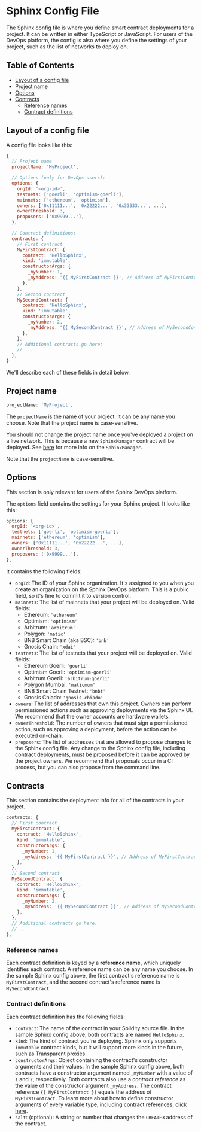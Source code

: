# Sphinx Config File

The Sphinx config file is where you define smart contract deployments for a project. It can be
written in either TypeScript or JavaScript. For users of the DevOps platform, the config is also
where you define the settings of your project, such as the list of networks to deploy on.

## Table of Contents

- [Layout of a config file](#layout-of-a-config-file)
- [Project name](#project-name)
- [Options](#options)
- [Contracts](#contracts)
  - [Reference names](#reference-names)
  - [Contract definitions](#contract-definitions)

## Layout of a config file

A config file looks like this:
```js
{
  // Project name
  projectName: 'MyProject',

  // Options (only for DevOps users):
  options: {
    orgId: '<org-id>',
    testnets: ['goerli', 'optimism-goerli'],
    mainnets: ['ethereum', 'optimism'],
    owners: ['0x11111...', '0x22222...', '0x33333...', ...],
    ownerThreshold: 3,
    proposers: ['0x9999...'],
  },

  // Contract definitions:
  contracts: {
    // First contract
    MyFirstContract: {
      contract: 'HelloSphinx',
      kind: 'immutable',
      constructorArgs: {
        _myNumber: 1,
        _myAddress: '{{ MyFirstContract }}', // Address of MyFirstContract
      },
    },
    // Second contract
    MySecondContract: {
      contract: 'HelloSphinx',
      kind: 'immutable',
      constructorArgs: {
        _myNumber: 2,
        _myAddress: '{{ MySecondContract }}', // Address of MySecondContract
      },
    },
    // Additional contracts go here:
    // ...
  },
}
```

We'll describe each of these fields in detail below.

## Project name

```js
projectName: 'MyProject',
```

The `projectName` is the name of your project. It can be any name you choose. Note that the project name is case-sensitive.

You should not change the project name once you've deployed a project on a live network. This is because a new `SphinxManager` contract will be deployed. See [here](https://github.com/sphinx-labs/sphinx/blob/develop/docs/sphinx-manager.md) for more info on the `SphinxManager`.

Note that the `projectName` is case-sensitive.

## Options

This section is only relevant for users of the Sphinx DevOps platform.

The `options` field contains the settings for your Sphinx project. It looks like this:
```js
options: {
  orgId: '<org-id>',
  testnets: ['goerli', 'optimism-goerli'],
  mainnets: ['ethereum', 'optimism'],
  owners: ['0x11111...', '0x22222...', ...],
  ownerThreshold: 3,
  proposers: ['0x9999...'],
},
```

It contains the following fields:
* `orgId`: The ID of your Sphinx organization. It's assigned to you when you create an organization on the Sphinx DevOps platform. This is a public field, so it's fine to commit it to version control.
* `mainnets`: The list of mainnets that your project will be deployed on. Valid fields:
  * Ethereum: `'ethereum'`
  * Optimism: `'optimism'`
  * Arbitrum: `'arbitrum'`
  * Polygon: `'matic'`
  * BNB Smart Chain (aka BSC): `'bnb'`
  * Gnosis Chain: `'xdai'`
* `testnets`: The list of testnets that your project will be deployed on. Valid fields:
  * Ethereum Goerli: `'goerli'`
  * Optimism Goerli: `'optimism-goerli'`
  * Arbitrum Goerli: `'arbitrum-goerli'`
  * Polygon Mumbai: `'maticmum'`
  * BNB Smart Chain Testnet: `'bnbt'`
  * Gnosis Chiado: `'gnosis-chiado'`
* `owners`: The list of addresses that own this project. Owners can perform permissioned actions such as approving deployments via the Sphinx UI. We recommend that the owner accounts are hardware wallets.
* `ownerThreshold`: The number of owners that must sign a permissioned action, such as approving a deployment, before the action can be executed on-chain.
* `proposers`: The list of addresses that are allowed to propose changes to the Sphinx config file. Any change to the Sphinx config file, including contract deployments, must be proposed before it can be approved by the project owners. We recommend that proposals occur in a CI process, but you can also propose from the command line.

## Contracts

This section contains the deployment info for all of the contracts in your project.

```js
contracts: {
  // First contract
  MyFirstContract: {
    contract: 'HelloSphinx',
    kind: 'immutable',
    constructorArgs: {
      _myNumber: 1,
      _myAddress: '{{ MyFirstContract }}', // Address of MyFirstContract
    },
  },
  // Second contract
  MySecondContract: {
    contract: 'HelloSphinx',
    kind: 'immutable',
    constructorArgs: {
      _myNumber: 2,
      _myAddress: '{{ MySecondContract }}', // Address of MySecondContract
    },
  },
  // Additional contracts go here:
  // ...
},
```

### Reference names

Each contract definition is keyed by a **reference name**, which uniquely identifies each contract. A reference name can be any name you choose. In the sample Sphinx config above, the first contract's reference name is `MyFirstContract`, and the second contract's reference name is `MySecondContract`.

### Contract definitions

Each contract definition has the following fields:

* `contract`: The name of the contract in your Solidity source file. In the sample Sphinx config above, both contracts are named `HelloSphinx`.
* `kind`: The kind of contract you're deploying. Sphinx only supports `immutable` contract kinds, but it will support more kinds in the future, such as Transparent proxies.
* `constructorArgs`: Object containing the contract's constructor arguments and their values. In the sample Sphinx config above, both contracts have a constructor argument named `_myNumber` with a value of `1` and `2`, respectively. Both contracts also use a _contract reference_ as the value of the constructor argument `_myAddress`. The contract reference `{{ MyFirstContract }}` equals the address of `MyFirstContract`. To learn more about how to define constructor arguments of every variable type, including contract references, click [here](https://github.com/sphinx-labs/sphinx/blob/develop/docs/constructor-args.md).
* `salt`: (optional): A string or number that changes the `CREATE3` address of the contract.
